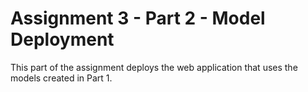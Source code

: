 <h1>Assignment 3 - Part 2 - Model Deployment</h1>

This part of the assignment deploys the web application that uses the models created in Part 1.
